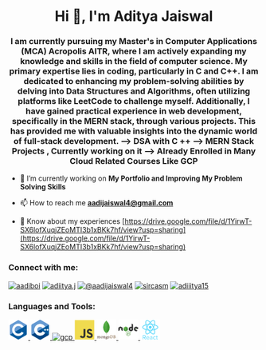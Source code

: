 <h1 align="center">Hi 👋, I'm Aditya Jaiswal</h1>
<h3 align="center">I am currently pursuing my Master's in Computer Applications (MCA) Acropolis AITR, where I am actively expanding my knowledge and skills in the field of computer science. My primary expertise lies in coding, particularly in C and C++. I am dedicated to enhancing my problem-solving abilities by delving into Data Structures and Algorithms, often utilizing platforms like LeetCode to challenge myself. Additionally, I have gained practical experience in web development, specifically in the MERN stack, through various projects. This has provided me with valuable insights into the dynamic world of full-stack development. --> DSA with C ++ --> MERN Stack Projects , Currently working on it --> Already Enrolled in Many Cloud Related Courses Like GCP</h3>

- 🔭 I’m currently working on **My Portfolio and Improving My Problem Solving Skills**

- 📫 How to reach me **aadijaiswal4@gmail.com**

- 📄 Know about my experiences [https://drive.google.com/file/d/1YirwT-SX6lofXuqjZEoMTI3b1xBKk7hf/view?usp=sharing](https://drive.google.com/file/d/1YirwT-SX6lofXuqjZEoMTI3b1xBKk7hf/view?usp=sharing)

<h3 align="left">Connect with me:</h3>
<p align="left">
<a href="https://linkedin.com/in/aadiboi" target="blank"><img align="center" src="https://raw.githubusercontent.com/rahuldkjain/github-profile-readme-generator/master/src/images/icons/Social/linked-in-alt.svg" alt="aadiboi" height="30" width="40" /></a>
<a href="https://instagram.com/adiitya.j" target="blank"><img align="center" src="https://raw.githubusercontent.com/rahuldkjain/github-profile-readme-generator/master/src/images/icons/Social/instagram.svg" alt="adiitya.j" height="30" width="40" /></a>
<a href="https://www.hackerrank.com/@aadijaiswal4" target="blank"><img align="center" src="https://raw.githubusercontent.com/rahuldkjain/github-profile-readme-generator/master/src/images/icons/Social/hackerrank.svg" alt="@aadijaiswal4" height="30" width="40" /></a>
<a href="https://codeforces.com/profile/sircasm" target="blank"><img align="center" src="https://raw.githubusercontent.com/rahuldkjain/github-profile-readme-generator/master/src/images/icons/Social/codeforces.svg" alt="sircasm" height="30" width="40" /></a>
<a href="https://www.leetcode.com/adiiitya15" target="blank"><img align="center" src="https://raw.githubusercontent.com/rahuldkjain/github-profile-readme-generator/master/src/images/icons/Social/leet-code.svg" alt="adiiitya15" height="30" width="40" /></a>
</p>

<h3 align="left">Languages and Tools:</h3>
<p align="left"> <a href="https://www.cprogramming.com/" target="_blank" rel="noreferrer"> <img src="https://raw.githubusercontent.com/devicons/devicon/master/icons/c/c-original.svg" alt="c" width="40" height="40"/> </a> <a href="https://www.w3schools.com/cpp/" target="_blank" rel="noreferrer"> <img src="https://raw.githubusercontent.com/devicons/devicon/master/icons/cplusplus/cplusplus-original.svg" alt="cplusplus" width="40" height="40"/> </a> <a href="https://cloud.google.com" target="_blank" rel="noreferrer"> <img src="https://www.vectorlogo.zone/logos/google_cloud/google_cloud-icon.svg" alt="gcp" width="40" height="40"/> </a> <a href="https://developer.mozilla.org/en-US/docs/Web/JavaScript" target="_blank" rel="noreferrer"> <img src="https://raw.githubusercontent.com/devicons/devicon/master/icons/javascript/javascript-original.svg" alt="javascript" width="40" height="40"/> </a> <a href="https://www.mongodb.com/" target="_blank" rel="noreferrer"> <img src="https://raw.githubusercontent.com/devicons/devicon/master/icons/mongodb/mongodb-original-wordmark.svg" alt="mongodb" width="40" height="40"/> </a> <a href="https://nodejs.org" target="_blank" rel="noreferrer"> <img src="https://raw.githubusercontent.com/devicons/devicon/master/icons/nodejs/nodejs-original-wordmark.svg" alt="nodejs" width="40" height="40"/> </a> <a href="https://reactjs.org/" target="_blank" rel="noreferrer"> <img src="https://raw.githubusercontent.com/devicons/devicon/master/icons/react/react-original-wordmark.svg" alt="react" width="40" height="40"/> </a> </p>
